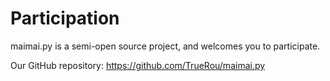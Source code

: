 # Participation

maimai.py is a semi-open source project, and welcomes you to participate.

Our GitHub repository: https://github.com/TrueRou/maimai.py